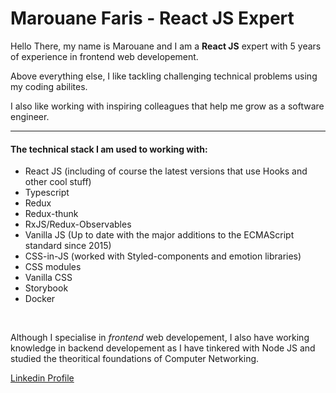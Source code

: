 # Marouane Faris - React JS Expert

Hello There, my name is Marouane and I am a **React JS** expert with 5 years of experience in frontend web developement.

Above everything else, I like tackling challenging technical problems using my coding abilites.

I also like working with inspiring colleagues that help me grow as a software engineer.

---

#### The technical stack I am used to working with:

- React JS (including of course the latest versions that use Hooks and other cool stuff)
- Typescript
- Redux
- Redux-thunk
- RxJS/Redux-Observables
- Vanilla JS (Up to date with the major additions to the ECMAScript standard since 2015)
- CSS-in-JS (worked with Styled-components and emotion libraries)
- CSS modules
- Vanilla CSS
- Storybook
- Docker

&nbsp;

Although I specialise in *frontend* web developement, I also have working knowledge in backend developement as I have tinkered with Node JS and studied the theoritical foundations of Computer Networking.


[Linkedin Profile](https://www.linkedin.com/in/marouane-faris-1514b970/)
